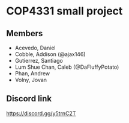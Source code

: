 # COP4331 small project

## Members
- Acevedo, Daniel
- Cobble, Addison (@ajax146)
- Gutierrez, Santiago
- Lum Shue Chan, Caleb (@DaFluffyPotato)
- Phan, Andrew
- Volny, Jovan

## Discord link
https://discord.gg/y5trnC2T
